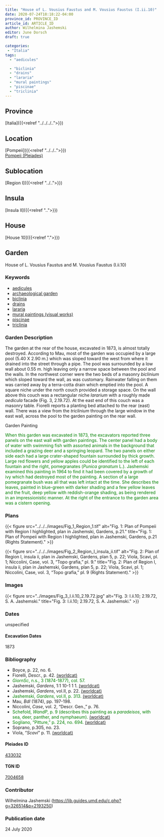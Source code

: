 ```yaml
---
title: "House of L. Vousius Faustus and M. Vousius Faustus (I.ii.10)"
date: 2020-07-24T18:18:22-04:00
province_id: PROVINCE_ID
article_id: ARTICLE_ID
author: Wilhelmina Jashemski
editor: June Dorsch
draft: true

categories:
 - "Italia"
tags:
  - "aedicules"

  - "biclinia"
  - "drains"
  - "lararia"
  - "mural paintings"
  - "piscinae"
  - "triclinia"
---
```


## Province

[Italia]({{<relref "../../../..">}})

<!--### Province Description-->

<!-- DESCRIPTION -->


## Location

[Pompeii]({{<relref "../../..">}}) \
[Pompeii (Pleiades)](https://pleiades.stoa.org/places/433032)

<!--### Location Description-->

<!-- LEAVE THIS BLANK FOR NOW -->

## Sublocation

[Region I]({{<relref "../..">}})

<!--### Sublocation Description-->

<!-- DESCRIPTION -->

## Insula

[Insula II]({{<relref "..">}})

## House

[House 10]({{<relref ".">}})

## Garden

House of L. Vousius Faustus and M. Vousius Faustus (I.ii.10)

### Keywords

- [aedicules](http://vocab.getty.edu/page/aat/300002574)
- [archaeological garden](#)
- [biclinia](http://vocab.getty.edu/page/aat/300170371)
- [drains](http://vocab.getty.edu/page/aat/300052564)
- [lararia](http://vocab.getty.edu/page/aat/300400600)
- [mural paintings (visual works)](http://vocab.getty.edu/page/aat/300033644)
- [piscinae]( http://vocab.getty.edu/page/aat/300375619)
- [triclinia](http://vocab.getty.edu/page/aat/300004359)

### Garden Description

The garden at the rear of the house, excavated in 1873, is almost totally destroyed. According to Mau, most of the garden was occupied by a large pool (5.40 X 2.90 m.) which was sloped toward the west from where it drained into the street through a pipe. The pool was surrounded by a low wall about 0.55 m. high leaving only a narrow space between the pool and the walls. In the northwest corner were the two beds of a masonry *biclinium* which sloped toward the wall, as was customary. Rainwater falling on them was carried away by a terra-cotta drain which emptied into the pool. A square niche under the north couch provided a storage space. On the wall above this couch was a rectangular niche *lararium* with a roughly made *aedicula* facade (Fig. 3, 2.19.72). At the east end of this couch was a masonry table. Fiorelli reports a planting bed attached to the rear (east) wall. There was a view from the *triclinium* through the large window in the east wall, across the pool to the garden painting on the rear wall.

Garden Painting

<span style="color:green"> When this garden was excavated in 1873, the excavators reported three panels on the east wall with garden paintings. The center panel had a body of water with swimming fish with assorted animals in the background that included a grazing deer and a springing leopard. The two panels on either side each had a large crater-shaped fountain surrounded by thick growth. Large red flowers and yellow apples could be identified to the left of each fountain and the right, pomegranates (*Punica granatum* L.). Jashemski examined this painting in 1964 to find it had been covered by a growth of ivy which had destroyed most of the painting. A section of a large pomegranate bush was all that was left intact at the time. She describes the leaves, painted in blue-green with darker shading and a few yellow leaves and the fruit, deep yellow with reddish-orange shading, as being rendered in an impressionistic manner. At the right of the entrance to the garden area was a cistern opening. </span>

<!--### Maps-->

<!--
OLD WAY (DO NOT USE)
![alt_text](../../images/image_name.ext)
*CAPTION*

NEW WAY ↓↓↓↓
{{< figure src="../../images/image_name.ext" alt="ALT_TEXT" title="CAPTION" >}}
-->

### Plans

{{< figure src="../../../images/Fig_1_Region_1.tif" alt="Fig. 1: Plan of Pompeii with Region I highlighted, plan in Jashemski, Gardens, p.21." title="Fig. 1: Plan of Pompeii with Region I highlighted, plan in Jashemski, Gardens, p.21 (Rights Statement)." >}}

{{< figure src="../../../images/Fig_2_Region_I_insula_ii.tif" alt="Fig. 2: Plan of Region I, insula ii, plan in Jashemski, Gardens, plan 5, p. 22; Viola, Scavi, pl. 1; Niccolini, Case, vol. 3, “Topo grafia,” pl. 9." title="Fig. 2: Plan of Region I, insula ii, plan in Jashemski, Gardens, plan 5, p. 22; Viola, Scavi, pl. 1; Niccolini, Case, vol. 3, “Topo grafia,” pl. 9 (Rights Statement)." >}}

### Images

{{< figure src="../images/Fig_3_I.ii.10_2.19.72.jpg" alt="Fig. 3: I.ii.10; 2.19.72, S. A. Jashemski." title="Fig. 3: I.ii.10; 2.19.72, S. A. Jashemski." >}}

### Dates

unspecified

#### Excavation Dates

1873

### Bibliography

* Boyce, p. 22, no. 6.
* Fiorelli, *Descr.*, p. 42. [(worldcat)](http://www.worldcat.org/oclc/908272023)
* <span style="color:green"> *GiornSc*, n.s., 3 (1874-1877), col. 57. </span>
* Jashemski, *Gardens*, 1:1 10-1 1 1. [(worldcat)](http://www.worldcat.org/oclc/884024123)
* Jashemski, *Gardens*, vol.II, p. 22. [(worldcat)](http://www.worldcat.org/oclc/921816405)
* <span style="color:green"> Jashemski, *Gardens*, vol.II, p. 313. [(worldcat)](http://www.worldcat.org/oclc/921816405)</span>
* Mau, *BdI* (1874), pp. 197-198.
* Niccolini, *Case*, vol. 2, “Descr. Gen.,” p. 76.
* <span style="color:green"> Schefold, *WandP*, p. 9 (describes this painting as a *paradeisos*, with sea, deer, panther, and nymphaeum). [(worldcat)](http://www.worldcat.org/oclc/637248120) </span>
* <span style="color:green"> Sogliano, “Pitture,” p. 224, no. 694. [(worldcat)](http://www.worldcat.org/oclc/826597580) </span>
* Soprano, p.305, no. 23.
* Viola, “*Scavi*” p. 11. [(worldcat)](http://www.worldcat.org/oclc/715087975)

<!--#### Periodo ID-->

<!-- [PERIODO_ID](https://pleiades.stoa.org/places/PLEIADES_ID) -->

#### Pleiades ID

[433032](https://pleiades.stoa.org/places/433032)

#### TGN ID

[7004658](http://vocab.getty.edu/page/tgn/7004658)

### Contributor

Wilhelmina Jashemski (https://lib.guides.umd.edu/c.php?g=326514&p=2193250)

### Publication date

24 July 2020

<!--### Related articles-->

<!-- Links to other related articles. Leave blank for now -->
